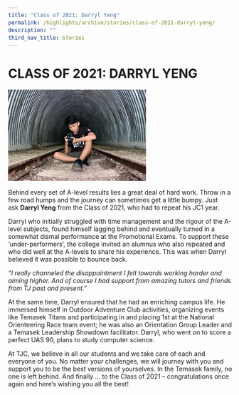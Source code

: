 ```yaml
---
title: "Class of 2021: Darryl Yeng"
permalink: /highlights/archive/stories/class-of-2021-darryl-yeng/
description: ""
third_nav_title: Stories
---
```

# CLASS OF 2021: DARRYL YENG

![](/images/Archive/Stories/Darryl%20Yeng.png)

Behind every set of A-level results lies a great deal of hard work. Throw in a few road humps and the journey can sometimes get a little bumpy. Just ask **Darryl Yeng** from the Class of 2021, who had to repeat his JC1 year.

  

Darryl who initially struggled with time management and the rigour of the A-level subjects, found himself lagging behind and eventually turned in a somewhat dismal performance at the Promotional Exams. To support these ‘under-performers’, the college invited an alumnus who also repeated and who did well at the A-levels to share his experience. This was when Darryl believed it was possible to bounce back.

  

_“I really channeled the disappointment I felt towards working harder and aiming higher. And of course I had support from amazing tutors and friends from TJ past and present.”_

  

At the same time, Darryl ensured that he had an enriching campus life. He immersed himself in Outdoor Adventure Club activities, organizing events like Temasek Titans and participating in and placing 1st at the National Orienteering Race team event; he was also an Orientation Group Leader and a Temasek Leadership Showdown facilitator. Darryl, who went on to score a perfect UAS 90, plans to study computer science.

  

At TJC, we believe in all our students and we take care of each and everyone of you. No matter your challenges, we will journey with you and support you to be the best versions of yourselves. In the Temasek family, no one is left behind. And finally … to the Class of 2021 – congratulations once again and here’s wishing you all the best!